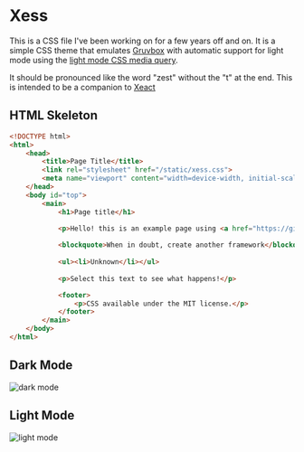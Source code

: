 # Xess

This is a CSS file I've been working on for a few years off and on. It is a
simple CSS theme that emulates [Gruvbox][gruvbox] with automatic support for
light mode using the [light mode CSS media query][darklightmode].

It should be pronounced like the word "zest" without the "t" at the end. This is
intended to be a companion to [Xeact](https://github.com/Xe/Xeact)

## HTML Skeleton

``` html
<!DOCTYPE html>
<html>
    <head>
        <title>Page Title</title>
        <link rel="stylesheet" href="/static/xess.css">
        <meta name="viewport" content="width=device-width, initial-scale=1.0" />
    </head>
    <body id="top">
        <main>
            <h1>Page title</h1>

            <p>Hello! this is an example page using <a href="https://github.com/Xe/Xess">Xess</a></p>
            
            <blockquote>When in doubt, create another framework</blockquote>
            
            <ul><li>Unknown</li></ul>
            
            <p>Select this text to see what happens!</p>

            <footer>
                <p>CSS available under the MIT license.</p>
            </footer>
        </main>
    </body>
</html>
```

## Dark Mode

![dark mode](darkmode.png)

## Light Mode

![light mode](lightmode.png)

[gruvbox]: https://www.github.com/morhetz/gruvbox
[darklightmode]: https://css-tricks.com/dark-modes-with-css/

